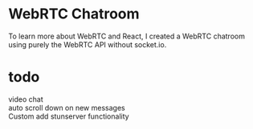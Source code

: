 # WebRTC Chatroom

To learn more about WebRTC and React, I created a WebRTC chatroom using purely the WebRTC API without socket.io.

# todo
video chat\
auto scroll down on new messages\
Custom add stunserver functionality

